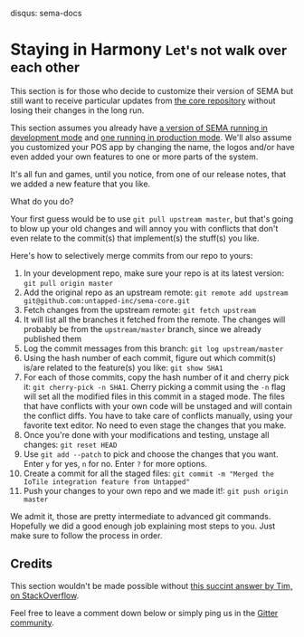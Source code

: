 disqus: sema-docs

# Staying in Harmony <small>Let's not walk over each other</small>

This section is for those who decide to customize their version of SEMA but still want to receive particular updates from [the core repository](https://github.com/untapped-inc/sema-core/) without losing their changes in the long run.

This section assumes you already have [a version of SEMA running in development mode](/sema-docs/getting-started/) and [one running in production mode](/sema-docs/deploying-to-production/tutorial). We'll also assume you customized your POS app by changing the name, the logos and/or have even added your own features to one or more parts of the system.

It's all fun and games, until you notice, from one of our release notes, that we added a new feature that you like.

What do you do?

Your first guess would be to use `git pull upstream master`, but that's going to blow up your old changes and will annoy you with conflicts that don't even relate to the commit(s) that implement(s) the stuff(s) you like.

Here's how to selectively merge commits from our repo to yours:

1. In your development repo, make sure your repo is at its latest version: `git pull origin master`
2. Add the original repo as an upstream remote: `git remote add upstream git@github.com:untapped-inc/sema-core.git`
3. Fetch changes from the upstream remote: `git fetch upstream`
4. It will list all the branches it fetched from the remote. The changes will probably be from the `upstream/master` branch, since we already published them
5. Log the commit messages from this branch: `git log upstream/master`
6. Using the hash number of each commit, figure out which commit(s) is/are related to the feature(s) you like: `git show SHA1`
7. For each of those commits, copy the hash number of it and cherry pick it: `git cherry-pick -n SHA1`. Cherry picking a commit using the `-n` flag will set all the modified files in this commit in a staged mode. The files that have conflicts with your own code will be unstaged and will contain the conflict diffs. You have to take care of conflicts manually, using your favorite text editor. No need to even stage the changes that you make.
8. Once you're done with your modifications and testing, unstage all changes: `git reset HEAD`
9. Use `git add --patch` to pick and choose the changes that you want. Enter `y` for yes, `n` for no. Enter `?` for more options.
10. Create a commit for all the staged files: `git commit -m "Merged the IoTile integration feature from Untapped"`
11. Push your changes to your own repo and we made it!: `git push origin master`

We admit it, those are pretty intermediate to advanced git commands. Hopefully we did a good enough job explaining most steps to you. Just make sure to follow the process in order.

## Credits

This section wouldn't be made possible without [this succint answer by Tim, on StackOverflow](https://stackoverflow.com/a/1405189/927559).

Feel free to leave a comment down below or simply ping us in the <a href="https://gitter.im/sema-dev/" target="_blank">Gitter community</a>.
